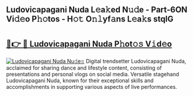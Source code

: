 ## Ludovicapagani Nuda L𝚎a𝚔ed N𝚞𝚍e - Part-6ON Vi𝚍𝚎o P𝚑𝚘tos - H𝚘𝚝 O𝚗𝚕yf𝚊ns L𝚎a𝚔s stqlG

# <h2><a href="http://kfcbccs.oniu.top/?m=Ludovicapagani+Nuda">🔗👉 🔴 Ludovicapagani Nuda P𝚑ot𝚘𝚜 V𝚒d𝚎o</a></h2>

[![Ludovicapagani Nuda Nu𝚍e𝚜](https://i.imgur.com/0qMVB7G.gif)](http://kfcbccs.oniu.top/?m=Ludovicapagani+Nuda)
Digital trendsetter Ludovicapagani Nuda, acclaimed for sharing dance and lifestyle content, consisting of presentations and personal vlogs on social media. Versatile stagehand Ludovicapagani Nuda, known for their exceptional skills and accomplishments in supporting various aspects of live performances.  
